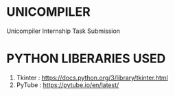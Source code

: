 # UNICOMPILER
Unicompiler Internship Task Submission
# PYTHON LIBERARIES USED
1. Tkinter : https://docs.python.org/3/library/tkinter.html
2. PyTube : https://pytube.io/en/latest/
